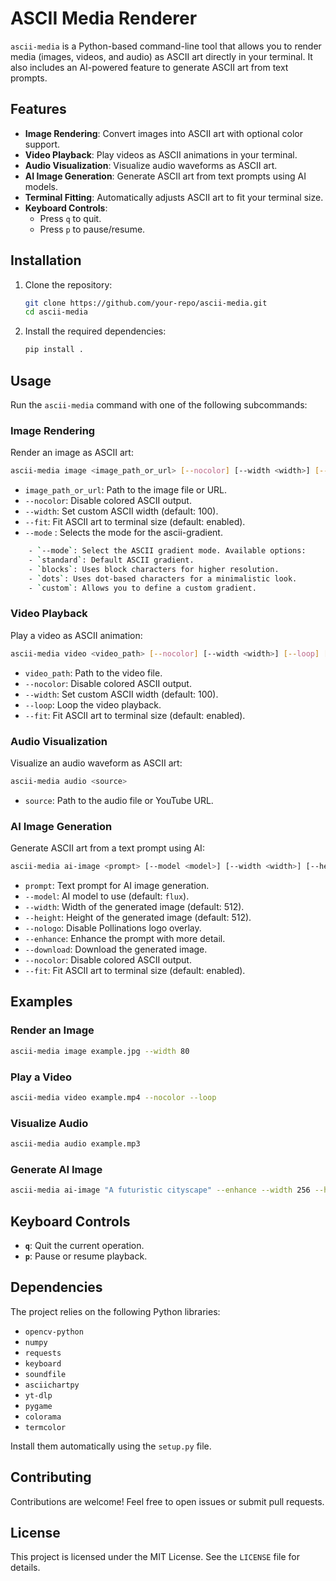 # ASCII Media Renderer

`ascii-media` is a Python-based command-line tool that allows you to render media (images, videos, and audio) as ASCII art directly in your terminal. It also includes an AI-powered feature to generate ASCII art from text prompts.

## Features

- **Image Rendering**: Convert images into ASCII art with optional color support.
- **Video Playback**: Play videos as ASCII animations in your terminal.
- **Audio Visualization**: Visualize audio waveforms as ASCII art.
- **AI Image Generation**: Generate ASCII art from text prompts using AI models.
- **Terminal Fitting**: Automatically adjusts ASCII art to fit your terminal size.
- **Keyboard Controls**:
    - Press `q` to quit.
    - Press `p` to pause/resume.

## Installation

1. Clone the repository:
     ```bash
     git clone https://github.com/your-repo/ascii-media.git
     cd ascii-media
     ```

2. Install the required dependencies:
     ```bash
     pip install .
     ```

## Usage

Run the `ascii-media` command with one of the following subcommands:

### Image Rendering
Render an image as ASCII art:
```bash
ascii-media image <image_path_or_url> [--nocolor] [--width <width>] [--fit]
```

- `image_path_or_url`: Path to the image file or URL.
- `--nocolor`: Disable colored ASCII output.
- `--width`: Set custom ASCII width (default: 100).
- `--fit`: Fit ASCII art to terminal size (default: enabled).
- `--mode` : Selects the mode for the ascii-gradient.
```bash
    - `--mode`: Select the ASCII gradient mode. Available options:
    - `standard`: Default ASCII gradient.
    - `blocks`: Uses block characters for higher resolution.
    - `dots`: Uses dot-based characters for a minimalistic look.
    - `custom`: Allows you to define a custom gradient.
```

### Video Playback
Play a video as ASCII animation:
```bash
ascii-media video <video_path> [--nocolor] [--width <width>] [--loop] [--fit]
```

- `video_path`: Path to the video file.
- `--nocolor`: Disable colored ASCII output.
- `--width`: Set custom ASCII width (default: 100).
- `--loop`: Loop the video playback.
- `--fit`: Fit ASCII art to terminal size (default: enabled).

### Audio Visualization
Visualize an audio waveform as ASCII art:
```bash
ascii-media audio <source>
```

- `source`: Path to the audio file or YouTube URL.

### AI Image Generation
Generate ASCII art from a text prompt using AI:
```bash
ascii-media ai-image <prompt> [--model <model>] [--width <width>] [--height <height>] [--nologo] [--enhance] [--download] [--nocolor] [--fit]
```

- `prompt`: Text prompt for AI image generation.
- `--model`: AI model to use (default: `flux`).
- `--width`: Width of the generated image (default: 512).
- `--height`: Height of the generated image (default: 512).
- `--nologo`: Disable Pollinations logo overlay.
- `--enhance`: Enhance the prompt with more detail.
- `--download`: Download the generated image.
- `--nocolor`: Disable colored ASCII output.
- `--fit`: Fit ASCII art to terminal size (default: enabled).

## Examples

### Render an Image
```bash
ascii-media image example.jpg --width 80
```

### Play a Video
```bash
ascii-media video example.mp4 --nocolor --loop
```

### Visualize Audio
```bash
ascii-media audio example.mp3
```

### Generate AI Image
```bash
ascii-media ai-image "A futuristic cityscape" --enhance --width 256 --height 256
```

## Keyboard Controls

- **`q`**: Quit the current operation.
- **`p`**: Pause or resume playback.

## Dependencies

The project relies on the following Python libraries:
- `opencv-python`
- `numpy`
- `requests`
- `keyboard`
- `soundfile`
- `asciichartpy`
- `yt-dlp`
- `pygame`
- `colorama`
- `termcolor`


Install them automatically using the `setup.py` file.

## Contributing

Contributions are welcome! Feel free to open issues or submit pull requests.

## License

This project is licensed under the MIT License. See the `LICENSE` file for details.
